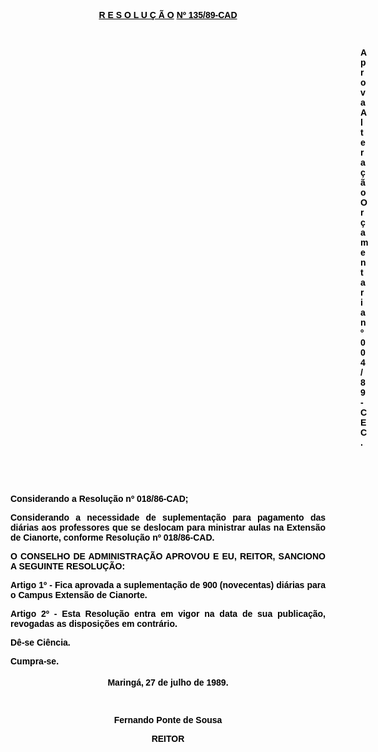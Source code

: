 <BODY TEXT="#000000">

<B><U><FONT FACE="Arial"><P ALIGN="CENTER">R E S O L U &Ccedil; &Atilde; O</U> <U>Nº 135/89-CAD</P>
<P ALIGN="CENTER"></P>
</U><P ALIGN="CENTER">&nbsp;</P><DIR>
<DIR>
<DIR>
<DIR>
<DIR>
<DIR>
<DIR>
<DIR>
<DIR>
<DIR>
<DIR>
<DIR>
<DIR>
<DIR>

</B><P ALIGN="JUSTIFY">Aprova Altera&ccedil;&atilde;o Or&ccedil;amentaria nº 004/89-CEC.</P>
<P ALIGN="JUSTIFY"></P>
<P ALIGN="JUSTIFY">&nbsp;</P>
<P ALIGN="JUSTIFY">&nbsp;</P></DIR>
</DIR>
</DIR>
</DIR>
</DIR>
</DIR>
</DIR>
</DIR>
</DIR>
</DIR>
</DIR>
</DIR>
</DIR>
</DIR>

<P ALIGN="JUSTIFY">Considerando a Resolu&ccedil;&atilde;o nº 018/86-CAD;</P>
<P ALIGN="JUSTIFY">Considerando a necessidade de suplementa&ccedil;&atilde;o para pagamento das di&aacute;rias aos professores que se deslocam para ministrar aulas na Extens&atilde;o de Cianorte, conforme Resolu&ccedil;&atilde;o nº 018/86-CAD.</P>
<P ALIGN="JUSTIFY"></P>
<B><P ALIGN="JUSTIFY">O CONSELHO DE ADMINISTRA&Ccedil;&Atilde;O APROVOU E EU, REITOR, SANCIONO A SEGUINTE RESOLU&Ccedil;&Atilde;O:</P>
</B><P ALIGN="JUSTIFY"></P>
<P ALIGN="JUSTIFY">Artigo 1º - Fica aprovada a suplementa&ccedil;&atilde;o de 900 (novecentas) di&aacute;rias para o Campus Extens&atilde;o de Cianorte.</P>
<P ALIGN="JUSTIFY">Artigo 2º - Esta Resolu&ccedil;&atilde;o entra em vigor na data de sua publica&ccedil;&atilde;o, revogadas as disposi&ccedil;&otilde;es em contr&aacute;rio.</P>
<P ALIGN="JUSTIFY">D&ecirc;-se Ci&ecirc;ncia.</P>
<P ALIGN="JUSTIFY">Cumpra-se.</P>
<P ALIGN="JUSTIFY"></P>
<P ALIGN="CENTER">Maring&aacute;,<SUP> </SUP>27 de julho de 1989.</P>
<P ALIGN="CENTER"></P>
<P ALIGN="CENTER">&nbsp;</P>
<P ALIGN="CENTER">Fernando Ponte de Sousa</P>
<P ALIGN="CENTER">REITOR</P></FONT></BODY>
